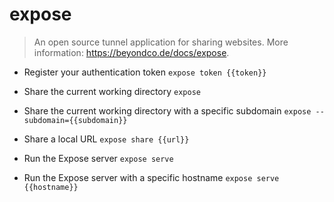 # expose
> An open source tunnel application for sharing websites.
> More information: <https://beyondco.de/docs/expose>.

- Register your authentication token
`expose token {{token}}`

- Share the current working directory
`expose`

- Share the current working directory with a specific subdomain
`expose --subdomain={{subdomain}}`

- Share a local URL
`expose share {{url}}`

- Run the Expose server
`expose serve`

- Run the Expose server with a specific hostname
`expose serve {{hostname}}`
